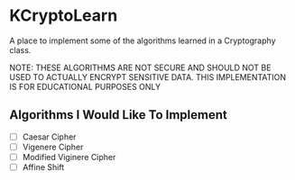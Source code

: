 # KCryptoLearn
A place to implement some of the algorithms learned in a Cryptography class.

NOTE: THESE ALGORITHMS ARE NOT SECURE AND SHOULD NOT BE USED TO ACTUALLY ENCRYPT SENSITIVE DATA.  THIS IMPLEMENTATION IS FOR EDUCATIONAL PURPOSES ONLY

## Algorithms I Would Like To Implement
- [ ] Caesar Cipher 
- [ ] Vigenere Cipher
- [ ] Modified Viginere Cipher
- [ ] Affine Shift
